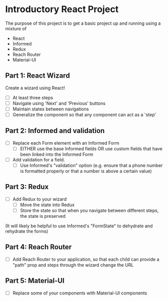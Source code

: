 # Introductory React Project

The purpose of this project is to get a basic project up and running using a mixture of
- React
- Informed
- Redux
- Reach Router
- Material-UI

## Part 1: React Wizard
Create a wizard using React!
- [ ] At least three steps
- [ ] Navigate using 'Next' and 'Previous' buttons
- [ ] Maintain states between navigations
- [ ] Generalize the component so that any component can act as a 'step'

## Part 2: Informed and validation
- [ ] Replace each Form element with an Informed Form	
	- [ ] EITHER use the base Informed fields OR use custom fields that have been linked into the Informed Form
- [ ] Add validation for a field.
	- [ ] Use Informed's "validation" option (e.g. ensure that a phone number is formatted properly or that a number is above a certain value)

## Part 3: Redux
- [ ] Add Redux to your wizard
	- [ ] Move the state into Redux
	- [ ] Store the state so that when you navigate between different steps, the state is preserved

(It will likely be helpful to use Informed's "FormState" to dehydrate and rehydrate the forms)

## Part 4: Reach Router
- [ ] Add Reach Router to your application, so that each child can provide a "path" prop and steps through the wizard change the URL

## Part 5: Material-UI
- [ ] Replace some of your components with Material-UI components
